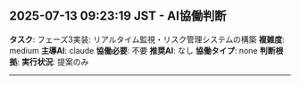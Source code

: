 
## 2025-07-13 09:23:19 JST - AI協働判断

**タスク**: フェーズ3実装: リアルタイム監視・リスク管理システムの構築
**複雑度**: medium
**主導AI**: claude
**協働必要**: 不要
**推奨AI**: なし
**協働タイプ**: none
**判断根拠**:
**実行状況**: 提案のみ

---
